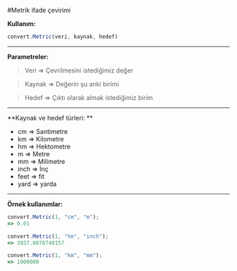 #Metrik ifade çevirimi

**Kullanım:**
```javascript
convert.Metric(veri, kaynak, hedef)
```
----------


**Parametreler:**
> Veri => Çevrilmesini istediğimiz değer

> Kaynak => Değerin şu anki birimi

> Hedef => Çıktı olarak almak istediğimiz birim


----------


**Kaynak ve hedef türleri: **

 - cm => Santimetre
 - km => Kilometre
 - hm => Hektometre
 - m => Metre
 - mm => Milimetre
 - inch => İnç
 - feet  => fit
 - yard => yarda
  
----------

**Örnek kullanımlar:**

```javascript
convert.Metric(1, "cm", "m");
=> 0.01

convert.Metric(1, "hm", "inch");
=> 3937.0078740157

convert.Metric(1, "km", "mm");
=> 1000000
```


